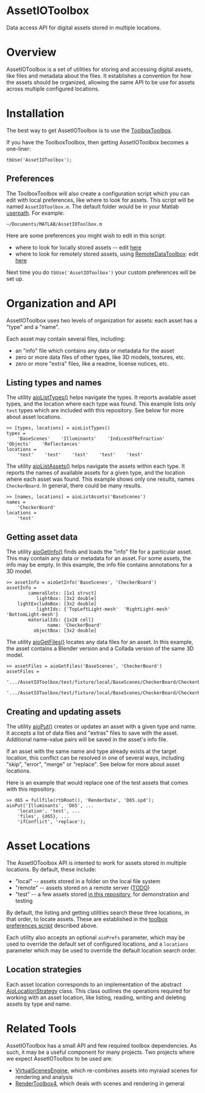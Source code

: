 # AssetIOToolbox
Data access API for digital assets stored in multiple locations.

# Overview
AssetIOToolbox is a set of utilities for storing and accessing digital assets, like files and metadata about the files.  It establishes a convention for how the assets should be organized, allowing the same API to be use for assets across multiple configured locations.

# Installation
The best way to get AssetIOToolbox is to use the [ToolboxToolbox](https://github.com/ToolboxHub/ToolboxToolbox).

If you have the ToolboxToolbox, then getting AssetIOToolbox becomes a one-liner:
```
tbUse('AssetIOToolbox');
```

## Preferences
The ToolboxToolbox will also create a configuration script which you can edit with local preferences, like where to look for assets.  This script will be named `AssetIOToolbox.m`.  The default folder would be in your Matlab [userpath](https://www.mathworks.com/help/matlab/ref/userpath.html).  For example: 
```
~/Documents/MATLAB/AssetIOToolbox.m
```

Here are some preferences you might wish to edit in this script:
 - where to look for locally stored assets -- edit [here](aioMachineSetup.m#L10)
 - where to look for remotely stored assets, using [RemoteDataToolbox](https://github.com/isetbio/RemoteDataToolbox): edit [here](vsaMachineSetup.m#L21)

Next time you do `tbUse('AssetIOToolbox')` your custom preferences will be set up.

# Organization and API
AssetIOToolbox uses two levels of organization for assets: each asset has a "type" and a "name".

Each asset may contain several files, including:
  - an "info" file which contains any data or metadata for the asset
  - zero or more data files of other types, like 3D models, textures, etc.
  - zero or more "extra" files, like a readme, license notices, etc.

## Listing types and names
The utility [aioListTypes()](api/aioListTypes.m) helps navigate the types.  It reports available asset types, and the location where each type was found.  This example lists only `test` types which are included with this repository.  See below for more about asset locations.
```
>> [types, locations] = aioListTypes()
types = 
    'BaseScenes'    'Illuminants'    'IndicesOfRefraction'    'Objects'    'Reflectances'
locations = 
    'test'    'test'    'test'    'test'    'test'
```

The utility [aioListAssets()](api/aioListAssets.m) helps navigate the assets within each type.  It reports the names of available assets for a given type, and the location where each asset was found.  This example shows only one results, names `CheckerBoard`.  In general, there could be many results.
```
>> [names, locations] = aioListAssets('BaseScenes')
names = 
    'CheckerBoard'
locations = 
    'test'
```

## Getting asset data
The utility [aioGetInfo()](api/aioGetInfo.m) finds and loads the "info" file for a particular asset.  This may contain any data or metadata for an asset.  For some assets, the info may be empty.  In this example, the info file contains annotations for a 3D model.
```
>> assetInfo = aioGetInfo('BaseScenes', 'CheckerBoard')
assetInfo = 
        cameraSlots: [1x1 struct]
           lightBox: [3x2 double]
    lightExcludeBox: [3x2 double]
           lightIds: {'TopLeftLight-mesh'  'RightLight-mesh'  'BottomLight-mesh'}
        materialIds: {1x28 cell}
               name: 'CheckerBoard'
          objectBox: [3x2 double]
```

The utility [aioGetFiles()](api/aioGetFiles.m) locates any data files for an asset.  In this example, the asset contains a Blender version and a Collada version of the same 3D model.
```
>> assetFiles = aioGetFiles('BaseScenes', 'CheckerBoard')
assetFiles = 
    '.../AssetIOToolbox/test/fixture/local/BaseScenes/CheckerBoard/CheckerBoard.blend'
    '.../AssetIOToolbox/test/fixture/local/BaseScenes/CheckerBoard/CheckerBoard.dae'
```

## Creating and updating assets
The utility [aioPut()](api/aioPut.m) creates or updates an asset with a given type and name.  It accepts a list of data flies and "extras" files to save with the asset.  Additional name-value pairs will be saved in the asset's info file.

If an asset with the same name and type already exists at the target location, this conflict can be resolved in one of several ways, including "skip", "error", "merge" or "replace".  See below for more about asset locations.

Here is an example that would replace one of the test assets that comes with this repository.
```
>> d65 = fullfile(rtbRoot(), 'RenderData', 'D65.spd');
aioPut('Illuminants', 'D65', ...
    'location', 'test', ...
    'files', {d65}, ...
    'ifConflict', 'replace');
```

# Asset Locations
The AssetIOToolbox API is intented to work for assets stored in multiple locations.  By default, these include:
  - "local" -- assets stored in a folder on the local file system
  - "remote" -- assets stored on a remote server ([TODO](https://github.com/RenderToolbox/VirtualScenesAssets/issues/3))
  - "test" -- a few assets stored [in this repository](test/fixture/local), for demonstration and testing

By default, the listing and getting utilities search these three locations, in that order, to locate assets.  These are established in the [toolbox preferences script](aioMachineSetup.m) described above.

Each utility also accepts an optional `aioPrefs` parameter, which may be used to override the default set of configured locations, and a `locations` parameter which may be used to override the default location search order.


## Location strategies
Each asset location corresponds to an implementation of the abstract [AioLocationStrategy](strategies/AioLocationStrategy.m) class.  This class outlines the operations required for working with an asset location, like listing, reading, writing and deleting assets by type and name.


# Related Tools
AssetIOToolbox has a small API and few required toolbox dependencies.  As such, it may be a useful component for many projects.  Two projects where we expect AssetIOToolbox to be used are:
  - [VirtualScenesEngine](https://github.com/RenderToolbox/VirtualScenesEngine), which re-combines assets into myraiad scenes for rendering and analysis
  - [RenderToolbox4](https://github.com/RenderToolbox/RenderToolbox4), which deals with scenes and rendering in general
